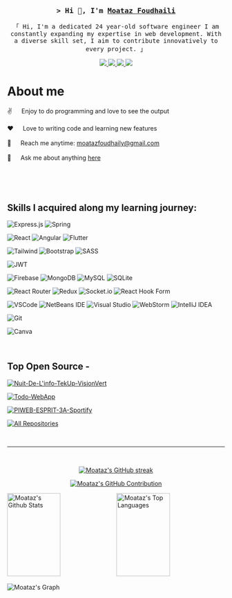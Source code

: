 <!-- Intro  -->
<h3 align="center">
        <samp>&gt; Hi 👋, I'm
                <b><a target="_blank" href="">Moataz Foudhaili</a></b>
        </samp>
</h3>


<p align="center">
        <samp>「 Hi, I'm a dedicated 24 year-old software engineer I am constantly expanding my expertise in web development. With a diverse skill set, I aim to contribute innovatively to every project. 」
        </samp>
</p>


<p align="center">
 <a href="" target="blank">
  <img src="https://img.shields.io/badge/Website-DC143C?style=for-the-badge&logo=medium&logoColor=white"/>
 </a>
 <a href="https://www.linkedin.com/in/moataz-foudhaili-9419a11a1/" target="_blank">
  <img src="https://img.shields.io/badge/LinkedIn-0077B5?style=for-the-badge&logo=linkedin&logoColor=white"/>
 </a>
 <a href="https://twitter.com/MoatazFoudhaili" target="_blank">
  <img src="https://img.shields.io/badge/Twitter-1DA1F2?style=for-the-badge&logo=twitter&logoColor=white"/>
 </a>
 <a href="https://www.instagram.com/moataz.foudhaili/" target="_blank">
  <img src="https://img.shields.io/badge/Instagram-fe4164?style=for-the-badge&logo=instagram&logoColor=white"/>
 </a> 
<br />

<!-- About Section -->
 # About me
 
<p>

 ✌️ &emsp; Enjoy to do programming and love to see the output <br/><br/>
 ❤️ &emsp; Love to writing code and learning new features<br/><br/>
 📧 &emsp; Reach me anytime: moatazfoudhaily@gmail.com<br/><br/>
 💬 &emsp; Ask me about anything [here](https://github.com/Moataz024/profile/issues)

</p>

<br/>
<br/>
<br/>

## Skills  I acquired along my learning journey:
![Express.js](https://img.shields.io/badge/express.js-%23404d59.svg?style=for-the-badge&logo=express&logoColor=%2361DAFB)
![Spring](https://img.shields.io/badge/spring-%236DB33F.svg?style=for-the-badge&logo=spring&logoColor=white)

![React](https://img.shields.io/badge/-React-61DBFB?style=for-the-badge&labelColor=black&logo=react&logoColor=61DBFB)
![Angular](https://img.shields.io/badge/angular-%23DD0031.svg?style=for-the-badge&logo=angular&logoColor=white)
![Flutter](https://img.shields.io/badge/Flutter-%2302569B.svg?style=for-the-badge&logo=Flutter&logoColor=white)

![Tailwind](https://img.shields.io/badge/Tailwind_CSS-092749?style=for-the-badge&logo=tailwindcss&logoColor=06B6D4&labelColor=000000)
![Bootstrap](https://img.shields.io/badge/Bootstrap-563D7C?style=for-the-badge&logo=bootstrap&logoColor=white)
![SASS](https://img.shields.io/badge/SASS-hotpink.svg?style=for-the-badge&logo=SASS&logoColor=white)

![JWT](https://img.shields.io/badge/JWT-black?style=for-the-badge&logo=JSON%20web%20tokens)

![Firebase](https://img.shields.io/badge/firebase-a08021?style=for-the-badge&logo=firebase&logoColor=ffcd34)
![MongoDB](https://img.shields.io/badge/MongoDB-%234ea94b.svg?style=for-the-badge&logo=mongodb&logoColor=white)
![MySQL](https://img.shields.io/badge/mysql-4479A1.svg?style=for-the-badge&logo=mysql&logoColor=white)
![SQLite](https://img.shields.io/badge/sqlite-%2307405e.svg?style=for-the-badge&logo=sqlite&logoColor=white)

![React Router](https://img.shields.io/badge/React_Router-CA4245?style=for-the-badge&logo=react-router&logoColor=white)
![Redux](https://img.shields.io/badge/Redux-593D88?style=for-the-badge&logo=redux&logoColor=white)
![Socket.io](https://img.shields.io/badge/Socket.io-black?style=for-the-badge&logo=socket.io&badgeColor=010101)
![React Hook Form](https://img.shields.io/badge/React%20Hook%20Form-%23EC5990.svg?style=for-the-badge&logo=reacthookform&logoColor=white)

![VSCode](https://img.shields.io/badge/Visual_Studio-0078d7?style=for-the-badge&logo=visual%20studio&logoColor=white)
![NetBeans IDE](https://img.shields.io/badge/NetBeansIDE-1B6AC6.svg?style=for-the-badge&logo=apache-netbeans-ide&logoColor=white)
![Visual Studio](https://img.shields.io/badge/Visual%20Studio-5C2D91.svg?style=for-the-badge&logo=visual-studio&logoColor=white)
![WebStorm](https://img.shields.io/badge/webstorm-143?style=for-the-badge&logo=webstorm&logoColor=white&color=black)
![IntelliJ IDEA](https://img.shields.io/badge/IntelliJIDEA-000000.svg?style=for-the-badge&logo=intellij-idea&logoColor=white)

![Git](https://img.shields.io/badge/Git-F05032?style=for-the-badge&logo=git&logoColor=white)

![Canva](https://img.shields.io/badge/Canva-%2300C4CC.svg?style=for-the-badge&logo=Canva&logoColor=white)

<br/>

## Top Open Source -

[![Nuit-De-L'info-TekUp-VisionVert](https://github-readme-stats.vercel.app/api/pin/?username=Moataz024&repo=VisionVert-backend-nuit-de-linfo-TekUp&border_color=7F3FBF&bg_color=0D1117&title_color=C9D1D9&text_color=8B949E&icon_color=7F3FBF)](https://github.com/Moataz024/VisionVert-backend-nuit-de-linfo-TekUp)

[![Todo-WebApp](https://github-readme-stats.vercel.app/api/pin/?username=Moataz024&repo=insurances&border_color=7F3FBF&bg_color=0D1117&title_color=C9D1D9&text_color=8B949E&icon_color=7F3FBF)](https://github.com/Moataz024/insurances)

[![PIWEB-ESPRIT-3A-Sportify](https://github-readme-stats.vercel.app/api/pin/?username=Moataz024&repo=PIDEVWeb&border_color=7F3FBF&bg_color=0D1117&title_color=C9D1D9&text_color=8B949E&icon_color=7F3FBF)](https://github.com/Moataz024/PIDEVWeb)


<p align="left">
  <a href="https://github.com/Moataz024?tab=repositories" target="_blank"><img alt="All Repositories" title="All Repositories" src="https://img.shields.io/badge/-All%20Repos-2962FF?style=for-the-badge&logo=koding&logoColor=white"/></a>
</p>

<!-- <h3 align="left">Support:</h3>
<p><a href="https://www.buymeacoffee.com/MoatazFoudhaili"> <img align="left" src="https://cdn.buymeacoffee.com/buttons/v2/default-yellow.png" height="50" width="210" alt="MoatazFoudhaili" /></a></p><br><br> -->

<br/>
<hr/>
<br/>

<p align="center">
  <a href="https://github.com/Moataz024">
    <img src="https://github-readme-streak-stats.herokuapp.com/?user=Moataz024&theme=radical&border=7F3FBF&background=0D1117" alt="Moataz's GitHub streak"/>
  </a>
</p>

<p align="center">
  <a href="https://github.com/Moataz307">
    <img src="https://github-profile-summary-cards.vercel.app/api/cards/profile-details?username=Moataz024&theme=radical" alt="Moataz's GitHub Contribution"/>
  </a>
</p>

<a> 
    <a href="https://github.com/Moataz024"><img alt="Moataz's Github Stats" src="https://denvercoder1-github-readme-stats.vercel.app/api?username=Moataz024&show_icons=true&count_private=true&theme=react&border_color=7F3FBF&bg_color=0D1117&title_color=F85D7F&icon_color=F8D866" height="192px" width="49.5%"/></a>
  <a href="https://github.com/Moataz024"><img alt="Moataz's Top Languages" src="https://denvercoder1-github-readme-stats.vercel.app/api/top-langs/?username=Moataz024&langs_count=8&layout=compact&theme=react&border_color=7F3FBF&bg_color=0D1117&title_color=F85D7F&icon_color=F8D866" height="192px" width="49.5%"/></a>
  <br/>
</a>


![Moataz's Graph](https://github-readme-activity-graph.vercel.app/graph?username=Moataz024&custom_title=Moataz's%20GitHub%20Activity%20Graph&bg_color=0D1117&color=7F3FBF&line=7F3FBF&point=7F3FBF&area_color=FFFFFF&title_color=FFFFFF&area=true)
